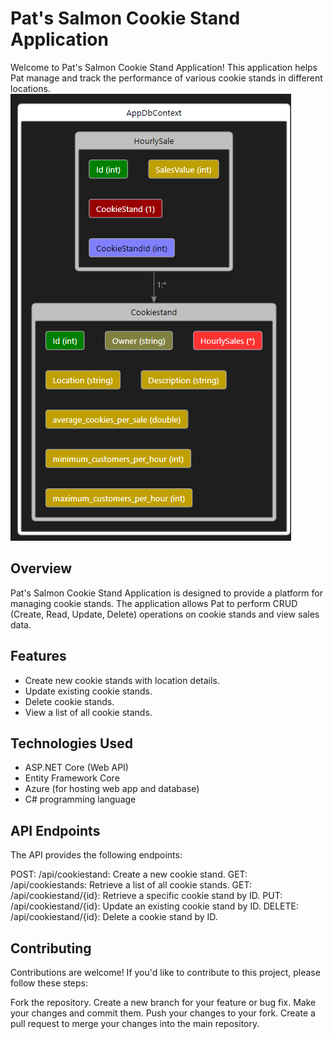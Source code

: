 # Pat's Salmon Cookie Stand Application

Welcome to Pat's Salmon Cookie Stand Application! This application helps Pat manage and track the performance of various cookie stands in different locations.
![](1.png)
## Overview

Pat's Salmon Cookie Stand Application is designed to provide a platform for managing cookie stands. The application allows Pat to perform CRUD (Create, Read, Update, Delete) operations on cookie stands and view sales data.

## Features

- Create new cookie stands with location details.
- Update existing cookie stands.
- Delete cookie stands.
- View a list of all cookie stands.

## Technologies Used

- ASP.NET Core (Web API)
- Entity Framework Core
- Azure (for hosting web app and database)
- C# programming language


## API Endpoints
The API provides the following endpoints:

POST: /api/cookiestand: Create a new cookie stand.
GET: /api/cookiestands: Retrieve a list of all cookie stands.
GET: /api/cookiestand/{id}: Retrieve a specific cookie stand by ID.
PUT: /api/cookiestand/{id}: Update an existing cookie stand by ID.
DELETE: /api/cookiestand/{id}: Delete a cookie stand by ID.

## Contributing
Contributions are welcome! If you'd like to contribute to this project, please follow these steps:

Fork the repository.
Create a new branch for your feature or bug fix.
Make your changes and commit them.
Push your changes to your fork.
Create a pull request to merge your changes into the main repository.
